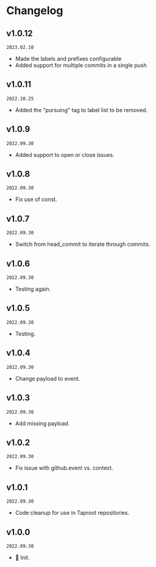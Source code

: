 # Changelog

## v1.0.12

`2023.02.10`

- Made the labels and prefixes configurable
- Added support for multiple commits in a single push

## v1.0.11

`2022.10.25`

- Added the "pursuing" tag to label list to be removed.

## v1.0.9

`2022.09.30`

- Added support to open or close issues.

## v1.0.8

`2022.09.30`

- Fix use of const.

## v1.0.7

`2022.09.30`

- Switch from head_commit to iterate through commits.

## v1.0.6

`2022.09.30`

- Testing again.

## v1.0.5

`2022.09.30`

- Testing.

## v1.0.4

`2022.09.30`

- Change payload to event.

## v1.0.3

`2022.09.30`

- Add missing payload.

## v1.0.2

`2022.09.30`

- Fix issue with github.event vs. context.

## v1.0.1

`2022.09.30`

- Code cleanup for use in Taproot repositories.

## v1.0.0

`2022.09.30`

- 🎉 Init.
